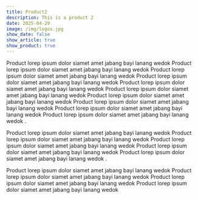 ```yaml
---
title: Product2
description: This is a product 2
date: 2025-04-29
image: /img/logos.jpg
show_date: false
show_article: true
show_product: true
---
```

Product  lorep ipsum dolor siamet amet jabang bayi lanang wedok Product  lorep ipsum dolor siamet amet jabang bayi lanang wedok Product  lorep ipsum dolor siamet amet jabang bayi lanang wedok Product  lorep ipsum dolor siamet amet jabang bayi lanang wedok Product  lorep ipsum dolor siamet amet jabang bayi lanang wedok Product  lorep ipsum dolor siamet amet jabang bayi lanang wedok Product  lorep ipsum dolor siamet amet jabang bayi lanang wedok Product  lorep ipsum dolor siamet amet jabang bayi lanang wedok Product  lorep ipsum dolor siamet amet jabang bayi lanang wedok Product  lorep ipsum dolor siamet amet jabang bayi lanang wedok .

Product  lorep ipsum dolor siamet amet jabang bayi lanang wedok Product  lorep ipsum dolor siamet amet jabang bayi lanang wedok Product  lorep ipsum dolor siamet amet jabang bayi lanang wedok Product  lorep ipsum dolor siamet amet jabang bayi lanang wedok Product  lorep ipsum dolor siamet amet jabang bayi lanang wedok .

Product  lorep ipsum dolor siamet amet jabang bayi lanang wedok Product  lorep ipsum dolor siamet amet jabang bayi lanang wedok Product  lorep ipsum dolor siamet amet jabang bayi lanang wedok Product  lorep ipsum dolor siamet amet jabang bayi lanang wedok 
